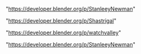 "https://developer.blender.org/p/StanleeyNewman"

 
"https://developer.blender.org/p/Shastrigal"


"https://developer.blender.org/p/watchvalley"


"https://developer.blender.org/p/StanleeyNewman"


 
